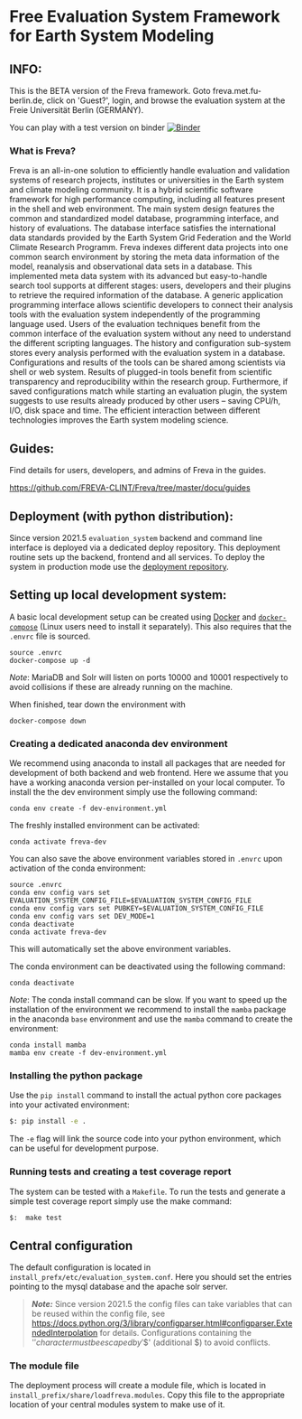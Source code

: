 # Free Evaluation System Framework for Earth System Modeling

## INFO:

This is the BETA version of the Freva framework. Goto freva.met.fu-berlin.de, click on 'Guest?', login, and browse the evaluation system at the Freie Universität Berlin (GERMANY).

You can play with a test version on binder [![Binder](https://mybinder.org/badge_logo.svg)](https://mybinder.org/v2/git/https%3A%2F%2Fgitlab.dkrz.de%2Ffreva%2Fevaluation_system.git/freva-dev)

### What is Freva?

Freva is an all-in-one solution to efficiently handle evaluation and validation systems of research projects, institutes or universities in the Earth system and climate modeling community. It is a hybrid scientific software framework for high performance computing, including all features present in the shell and web environment. The main system design features the common and standardized model database, programming interface, and history of evaluations. The database interface satisfies the international data standards provided by the Earth System Grid Federation and the World Climate Research Programm. Freva indexes different data projects into one common search environment by storing the meta data information of the model, reanalysis and observational data sets in a database. This implemented meta data system with its advanced but easy-to-handle search tool supports at different stages: users, developers and their plugins to retrieve the required information of the database. A generic application programming interface allows scientific developers to connect their analysis tools with the evaluation system independently of the programming language used. Users of the evaluation techniques benefit from the common interface of the evaluation system without any need to understand the different scripting languages. The history and configuration sub-system stores every analysis performed with the evaluation system in a database. Configurations and results of the tools can be shared among scientists via shell or web system. Results of plugged-in tools benefit from scientific transparency and reproducibility within the research group. Furthermore, if saved configurations match while starting an evaluation plugin, the system suggests to use results already produced by other users – saving CPU/h, I/O, disk space and time. The efficient interaction between different technologies improves the Earth system modeling science.

## Guides:

Find details for users, developers, and admins of Freva in the guides.

https://github.com/FREVA-CLINT/Freva/tree/master/docu/guides

## Deployment (with python distribution):

Since version 2021.5 `evaluation_system` backend and command line interface
is deployed via a dedicated deploy repository. This deployment routine sets up
the backend, frontend and all services. To deploy the system in production
mode use the [deployment repository](https://gitlab.dkrz.de/freva/deployment).

## Setting up local development system:

A basic local development setup can be created using [Docker](https://docs.docker.com/engine/install/) and
[`docker-compose`](https://docs.docker.com/compose/install/) (Linux users need to install it separately). This also
requires that the `.envrc` file is sourced.

```
source .envrc
docker-compose up -d
```

_Note_: MariaDB and Solr will listen on ports 10000 and 10001 respectively to avoid collisions if these are already
running on the machine.

When finished, tear down the environment with

```
docker-compose down
```

### Creating a dedicated anaconda dev environment
We recommend using anaconda to install all packages that are needed for
development of both backend and web frontend. Here we assume that you have a
working anaconda version per-installed on your local computer. To install the
the dev environment simply use the following command:

```
conda env create -f dev-environment.yml
```
The freshly installed environment can be activated:
```
conda activate freva-dev
```
You can also save the above environment variables stored in `.envrc` upon activation of the conda environment:
```
source .envrc
conda env config vars set EVALUATION_SYSTEM_CONFIG_FILE=$EVALUATION_SYSTEM_CONFIG_FILE
conda env config vars set PUBKEY=$EVALUATION_SYSTEM_CONFIG_FILE
conda env config vars set DEV_MODE=1
conda deactivate
conda activate freva-dev
```
This will automatically set the above environment variables.

The conda environment can be deactivated using the following command:
```
conda deactivate
```
_Note_: The conda install command can be slow. If you want to speed up the installation
        of the environment we recommend to install the `mamba` package in the
        anaconda `base` environment and use the `mamba` command to create the environment:
```
conda install mamba
mamba env create -f dev-environment.yml
```

### Installing the python package

Use the `pip install` command to install the actual python core packages into your activated environment:

```bash
$: pip install -e .
```

The `-e` flag will link the source code into your python environment, which can be useful for development purpose.

### Running tests and creating a test coverage report

The system can be tested with a `Makefile`. To run the tests and generate a simple test coverage report simply use the make command:

```bash
$:  make test
```

## Central configuration

The default configuration is located in `install_prefx/etc/evaluation_system.conf`.
Here you should set the entries pointing to the mysql database and the apache solr server.

> **_Note:_** Since version 2021.5 the config files can take variables that can be reused within the config file, see https://docs.python.org/3/library/configparser.html#configparser.ExtendedInterpolation for details.
Configurations containing the '$' character must be escaped by '$$' (additional $) to avoid conflicts.

### The module file

The deployment process will create a module file, which is located in `install_prefix/share/loadfreva.modules`. Copy this file to the appropriate location of your central modules system to make use of it.
